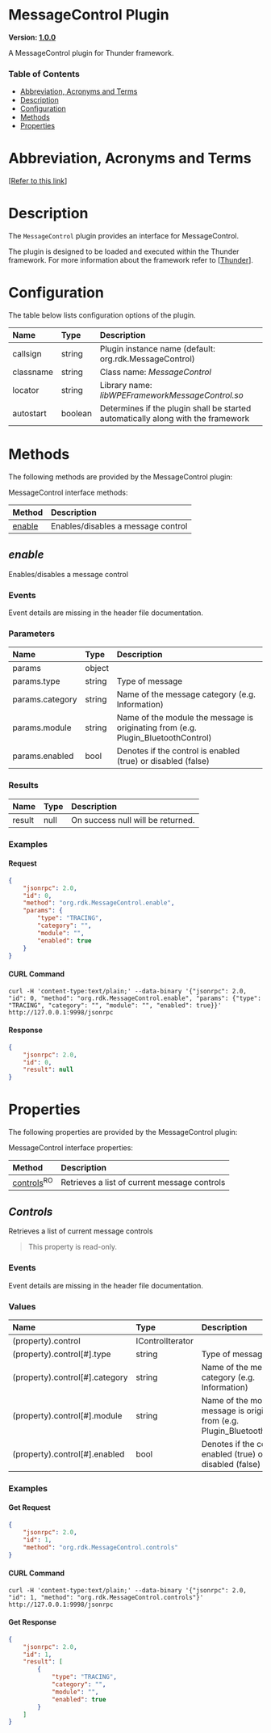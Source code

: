 <!-- Generated automatically, DO NOT EDIT! -->
<a id="MessageControl_Plugin"></a>
# MessageControl Plugin

**Version: [1.0.0](https://github.com/rdkcentral/entservices-apis/tree/main/apis/MessageControl)**

A MessageControl plugin for Thunder framework.

### Table of Contents

- [Abbreviation, Acronyms and Terms](#Abbreviation,_Acronyms_and_Terms)
- [Description](#Description)
- [Configuration](#Configuration)
- [Methods](#Methods)
- [Properties](#Properties)

<a id="Abbreviation,_Acronyms_and_Terms"></a>
# Abbreviation, Acronyms and Terms

[[Refer to this link](overview/aat.md)]

<a id="Description"></a>
# Description

The `MessageControl` plugin provides an interface for MessageControl.

The plugin is designed to be loaded and executed within the Thunder framework. For more information about the framework refer to [[Thunder](https://rdkcentral.github.io/Thunder/)].

<a id="Configuration"></a>
# Configuration

The table below lists configuration options of the plugin.

| Name | Type | Description |
| :-------- | :-------- | :-------- |
| callsign | string | Plugin instance name (default: org.rdk.MessageControl) |
| classname | string | Class name: *MessageControl* |
| locator | string | Library name: *libWPEFrameworkMessageControl.so* |
| autostart | boolean | Determines if the plugin shall be started automatically along with the framework |

<a id="Methods"></a>
# Methods

The following methods are provided by the MessageControl plugin:

MessageControl interface methods:

| Method | Description |
| :-------- | :-------- |
| [enable](#enable) | Enables/disables a message control |

<a id="enable"></a>
## *enable*

Enables/disables a message control

### Events
Event details are missing in the header file documentation.
### Parameters
| Name | Type | Description |
| :-------- | :-------- | :-------- |
| params | object |  |
| params.type | string | Type of message |
| params.category | string | Name of the message category (e.g. Information) |
| params.module | string | Name of the module the message is originating from (e.g. Plugin_BluetoothControl) |
| params.enabled | bool | Denotes if the control is enabled (true) or disabled (false) |
### Results
| Name | Type | Description |
| :-------- | :-------- | :-------- |
| result | null | On success null will be returned. |

### Examples


#### Request

```json
{
    "jsonrpc": 2.0,
    "id": 0,
    "method": "org.rdk.MessageControl.enable",
    "params": {
        "type": "TRACING",
        "category": "",
        "module": "",
        "enabled": true
    }
}
```


#### CURL Command

```curl
curl -H 'content-type:text/plain;' --data-binary '{"jsonrpc": 2.0, "id": 0, "method": "org.rdk.MessageControl.enable", "params": {"type": "TRACING", "category": "", "module": "", "enabled": true}}' http://127.0.0.1:9998/jsonrpc
```


#### Response

```json
{
    "jsonrpc": 2.0,
    "id": 0,
    "result": null
}
```


<a id="Properties"></a>
# Properties
The following properties are provided by the MessageControl plugin:

MessageControl interface properties:

| Method | Description |
| :-------- | :-------- |
| [controls](#controls)<sup>RO</sup> | Retrieves a list of current message controls |

<a id="Controls"></a>
## *Controls*

Retrieves a list of current message controls

> This property is read-only.
### Events
Event details are missing in the header file documentation.
### Values
| Name | Type | Description |
| :-------- | :-------- | :-------- |
| (property).control | IControlIterator |  |
| (property).control[#].type | string | Type of message |
| (property).control[#].category | string | Name of the message category (e.g. Information) |
| (property).control[#].module | string | Name of the module the message is originating from (e.g. Plugin_BluetoothControl) |
| (property).control[#].enabled | bool | Denotes if the control is enabled (true) or disabled (false) |

### Examples


#### Get Request

```json
{
    "jsonrpc": 2.0,
    "id": 1,
    "method": "org.rdk.MessageControl.controls"
}
```


#### CURL Command

```curl
curl -H 'content-type:text/plain;' --data-binary '{"jsonrpc": 2.0, "id": 1, "method": "org.rdk.MessageControl.controls"}' http://127.0.0.1:9998/jsonrpc
```


#### Get Response

```json
{
    "jsonrpc": 2.0,
    "id": 1,
    "result": [
        {
            "type": "TRACING",
            "category": "",
            "module": "",
            "enabled": true
        }
    ]
}
```

